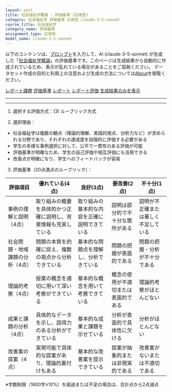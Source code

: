 ```yaml
---
layout: post
title: 社会福祉学概論 - 評価基準 (応用型)
category: 社会福祉学 評価基準 応用型 claude-3-5-sonnet
course_title: 社会福祉学
category_name: 評価基準
assignment_type: 応用型
model_name: claude-3-5-sonnet
---
```


以下のコンテンツは、[プロンプト](https://github.com/takedatoshiyuki/synthetic_assignments/tree/main/generated/社会福祉学/claude-3-5-sonnet/prompt_評価基準-応用型.md)を入力して、AI (claude-3-5-sonnet) が生成した「[社会福祉学概論](/contents/社会福祉学/)」の評価基準です。このページは生成結果から自動的に作成されているため、表示が乱れている場合があることをご容赦ください。
データセット作成の目的と利用上の注意および生成の方法については[About](/About)を御覧ください。

[レポート課題](../レポート課題-応用型)
[評価基準](../評価基準-応用型)
[レポート](../レポート-応用型)
[レポート評価](../レポート評価-応用型)
[生成結果のみを表示](https://github.com/takedatoshiyuki/synthetic_assignments/tree/main/generated/社会福祉学/claude-3-5-sonnet/評価基準-応用型.md)
  

***
***
  
1. 選択する評価方式：(3) ルーブリック方式

2. 選択理由：
- 社会福祉学は複数の観点（理論的理解、実践的視点、分析力など）が求められる分野であり、それぞれの達成度を段階的に評価する必要がある
- 学生の多様な事例選択に対して、公平で一貫性のある評価が可能
- 評価基準が明確なため、学生の自己評価や相互評価にも活用できる
- 改善点が明確になり、学生へのフィードバックが容易

3. 評価基準（20点満点のルーブリック）：

| 評価項目 | 優れている(4点) | 良好(3点) | 要改善(2点) | 不十分(1点) |
|---------|--------------|----------|-----------|-----------|
| 事例の理解と説明（4点） | 取り組みの概要を具体的かつ正確に説明し、背景情報も充実している | 取り組みの基本的な内容を正確に説明できている | 説明は部分的で不十分な箇所がある | 説明が不正確または著しく不足している |
| 社会問題・地域課題の分析（4点） | 問題の本質を的確に捉え、複数の視点から分析できている | 基本的な問題点を理解し、分析できている | 問題の把握が表面的である | 問題の把握・分析が不十分である |
| 理論的考察（4点） | 授業の概念を適切に用いて深い考察ができている | 基本的な概念を用いて考察できている | 概念の使用が不適切または表面的である | 理論的考察がほとんどない |
| 成果と課題の分析（4点） | 具体的なデータを示し、説得力のある分析ができている | 基本的な成果と課題を示せている | 分析が表面的で具体性に欠ける | 分析がほとんどない |
| 改善案の提案（4点） | 実現可能で具体的な提案があり、理論的裏付けもある | 基本的な改善案を提示できている | 提案が抽象的または非現実的である | 改善案がないまたは不適切である |

※字数制限（1600字±10%）を超過または不足の場合は、合計点から2点減点
